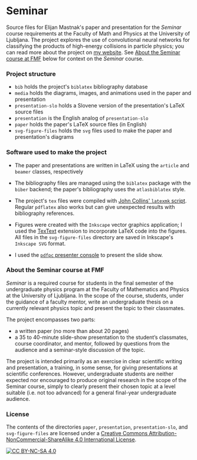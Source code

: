 
# Seminar
Source files for Elijan Mastnak's paper and presentation for the *Seminar* course requirements at the Faculty of Math and Physics at the University of Ljubljana. The project explores the use of convolutional neural networks for classifying the products of high-energy collisions in particle physics; you can read more about the project on [my website](https://ejmastnak.github.io/seminar/seminar.html). See [About the Seminar course at FMF](#about-the-seminar-course-at-fmf) below for context on the *Seminar* course.

### Project structure
- `bib` holds the project's `biblatex` bibliography database
- `media` holds the diagrams, images, and animations used in the paper and presentation
- `presentation-slo` holds a Slovene version of the presentation's LaTeX source files
- `presentation` is the English analog of `presentation-slo`
- `paper` holds the paper's LaTeX source files (in English)
- `svg-figure-files` holds the `svg` files used to make the paper and presentation's diagrams

### Software used to make the project
- The paper and presentations are written in LaTeX using the `article` and `beamer` classes, respectively

- The bibliography files are managed using the `biblatex` package with the `biber` backend; the paper's bibliography uses the `atlasbiblatex` style.

- The project's `tex` files were compiled with [John Collins' `latexmk` script](https://ctan.org/pkg/latexmk/). Regular `pdflatex` also works but can give unexpected results with bibliography references.

- Figures were created with the `Inkscape` vector graphics application; I used the [TexText](https://textext.github.io/textext/) extension to incorporate LaTeX code into the figures. All files in the `svg-figure-files` directory are saved in Inkscape's `Inkscape SVG` format.

- I used the [`pdfpc` presenter console](https://pdfpc.github.io/) to present the slide show.


### About the Seminar course at FMF
*Seminar* is a required course for students in the final semester of the undergraduate physics program at the Faculty of Mathematics and Physics at the University of Ljubljana. In the scope of the course, students, under the guidance of a faculty mentor, write an undergraduate thesis on a currently relevant physics topic and present the topic to their classmates.

The project encompasses two parts:
- a written paper (no more than about 20 pages)
- a 35 to 40-minute slide-show presentation to the student’s classmates, course coordinator, and mentor, followed by questions from the audience and a seminar-style discussion of the topic.

The project is intended primarily as an exercise in clear scientific writing and presentation, a training, in some sense, for giving presentations at scientific conferences. However, undergraduate students are neither expected nor encouraged to produce original research in the scope of the Seminar course, simply to clearly present their chosen topic at a level suitable (i.e. not too advanced) for a general final-year undergraduate audience.

### License
The contents of the directories `paper`, `presentation`, `presentation-slo`, and `svg-figure-files` are licensed under a [Creative Commons Attribution-NonCommercial-ShareAlike 4.0 International License][cc-by-nc-sa].

[![CC BY-NC-SA 4.0][cc-by-nc-sa-shield]][cc-by-nc-sa] 

[cc-by-nc-sa]: http://creativecommons.org/licenses/by-nc-sa/4.0/
[cc-by-nc-sa-shield]: https://img.shields.io/badge/License-CC%20BY--NC--SA%204.0-lightgrey.svg
